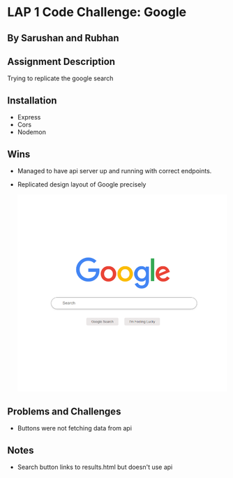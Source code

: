 # LAP 1 Code Challenge: Google

## By Sarushan and Rubhan

## Assignment Description

Trying to replicate the google search

## Installation

- Express
- Cors
- Nodemon

## Wins

- Managed to have api server up and running with correct endpoints.
- Replicated design layout of Google precisely

  ![Screenshot](https://github.com/SarushanThiy/Google-PairProject/blob/dev3/Client/Screenshot.png)

## Problems and Challenges

- Buttons were not fetching data from api

## Notes

- Search button links to results.html but doesn't use api
